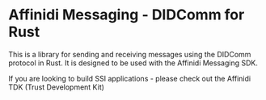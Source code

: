 # Affinidi Messaging - DIDComm for Rust

This is a library for sending and receiving messages using the DIDComm protocol in Rust. It is designed to be used with the Affinidi Messaging SDK.

If you are looking to build SSI applications - please check out the Affinidi TDK (Trust Development Kit)
